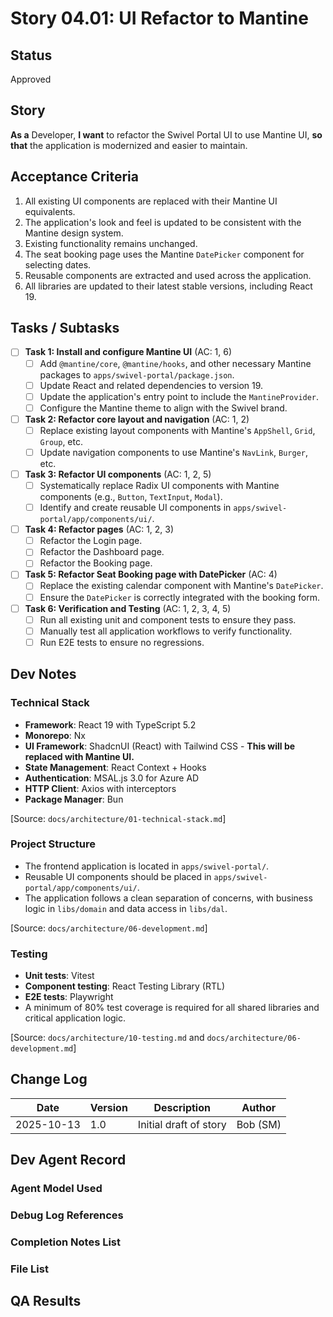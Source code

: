 # Story 04.01: UI Refactor to Mantine

## Status

Approved

## Story

**As a** Developer,
**I want** to refactor the Swivel Portal UI to use Mantine UI,
**so that** the application is modernized and easier to maintain.

## Acceptance Criteria

1.  All existing UI components are replaced with their Mantine UI equivalents.
2.  The application's look and feel is updated to be consistent with the Mantine design system.
3.  Existing functionality remains unchanged.
4.  The seat booking page uses the Mantine `DatePicker` component for selecting dates.
5.  Reusable components are extracted and used across the application.
6.  All libraries are updated to their latest stable versions, including React 19.

## Tasks / Subtasks

- [ ] **Task 1: Install and configure Mantine UI** (AC: 1, 6)
  - [ ] Add `@mantine/core`, `@mantine/hooks`, and other necessary Mantine packages to `apps/swivel-portal/package.json`.
  - [ ] Update React and related dependencies to version 19.
  - [ ] Update the application's entry point to include the `MantineProvider`.
  - [ ] Configure the Mantine theme to align with the Swivel brand.
- [ ] **Task 2: Refactor core layout and navigation** (AC: 1, 2)
  - [ ] Replace existing layout components with Mantine's `AppShell`, `Grid`, `Group`, etc.
  - [ ] Update navigation components to use Mantine's `NavLink`, `Burger`, etc.
- [ ] **Task 3: Refactor UI components** (AC: 1, 2, 5)
  - [ ] Systematically replace Radix UI components with Mantine components (e.g., `Button`, `TextInput`, `Modal`).
  - [ ] Identify and create reusable UI components in `apps/swivel-portal/app/components/ui/`.
- [ ] **Task 4: Refactor pages** (AC: 1, 2, 3)
  - [ ] Refactor the Login page.
  - [ ] Refactor the Dashboard page.
  - [ ] Refactor the Booking page.
- [ ] **Task 5: Refactor Seat Booking page with DatePicker** (AC: 4)
  - [ ] Replace the existing calendar component with Mantine's `DatePicker`.
  - [ ] Ensure the `DatePicker` is correctly integrated with the booking form.
- [ ] **Task 6: Verification and Testing** (AC: 1, 2, 3, 4, 5)
  - [ ] Run all existing unit and component tests to ensure they pass.
  - [ ] Manually test all application workflows to verify functionality.
  - [ ] Run E2E tests to ensure no regressions.

## Dev Notes

### Technical Stack

- **Framework**: React 19 with TypeScript 5.2
- **Monorepo**: Nx
- **UI Framework**: ShadcnUI (React) with Tailwind CSS - **This will be replaced with Mantine UI.**
- **State Management**: React Context + Hooks
- **Authentication**: MSAL.js 3.0 for Azure AD
- **HTTP Client**: Axios with interceptors
- **Package Manager**: Bun

[Source: `docs/architecture/01-technical-stack.md`]

### Project Structure

- The frontend application is located in `apps/swivel-portal/`.
- Reusable UI components should be placed in `apps/swivel-portal/app/components/ui/`.
- The application follows a clean separation of concerns, with business logic in `libs/domain` and data access in `libs/dal`.

[Source: `docs/architecture/06-development.md`]

### Testing

- **Unit tests**: Vitest
- **Component testing**: React Testing Library (RTL)
- **E2E tests**: Playwright
- A minimum of 80% test coverage is required for all shared libraries and critical application logic.

[Source: `docs/architecture/10-testing.md` and `docs/architecture/06-development.md`]

## Change Log

| Date       | Version | Description            | Author   |
| ---------- | ------- | ---------------------- | -------- |
| 2025-10-13 | 1.0     | Initial draft of story | Bob (SM) |

## Dev Agent Record

### Agent Model Used

### Debug Log References

### Completion Notes List

### File List

## QA Results
